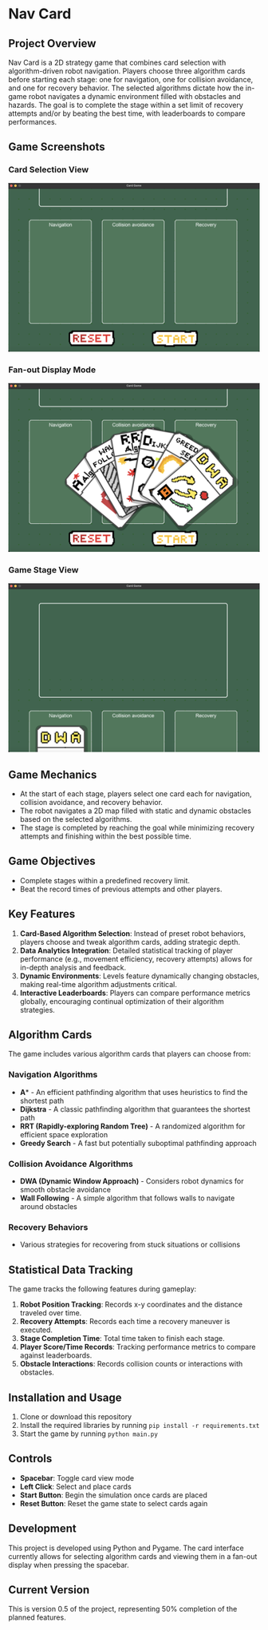 # Nav Card

## Project Overview
Nav Card is a 2D strategy game that combines card selection with algorithm-driven robot navigation. Players choose three algorithm cards before starting each stage: one for navigation, one for collision avoidance, and one for recovery behavior. The selected algorithms dictate how the in-game robot navigates a dynamic environment filled with obstacles and hazards. The goal is to complete the stage within a set limit of recovery attempts and/or by beating the best time, with leaderboards to compare performances.

## Game Screenshots

### Card Selection View
![Card Selection View](screenshots/gameplay/normal_stage.png)

### Fan-out Display Mode
![Fan-out Display Mode](screenshots/gameplay/fanout.png)

### Game Stage View
![Game Stage View](screenshots/gameplay/slice_up.png)

## Game Mechanics
- At the start of each stage, players select one card each for navigation, collision avoidance, and recovery behavior.
- The robot navigates a 2D map filled with static and dynamic obstacles based on the selected algorithms.
- The stage is completed by reaching the goal while minimizing recovery attempts and finishing within the best possible time.

## Game Objectives
- Complete stages within a predefined recovery limit.
- Beat the record times of previous attempts and other players.

## Key Features
1. **Card-Based Algorithm Selection**: Instead of preset robot behaviors, players choose and tweak algorithm cards, adding strategic depth.
2. **Data Analytics Integration**: Detailed statistical tracking of player performance (e.g., movement efficiency, recovery attempts) allows for in-depth analysis and feedback.
3. **Dynamic Environments**: Levels feature dynamically changing obstacles, making real-time algorithm adjustments critical.
4. **Interactive Leaderboards**: Players can compare performance metrics globally, encouraging continual optimization of their algorithm strategies.

## Algorithm Cards
The game includes various algorithm cards that players can choose from:

### Navigation Algorithms
- **A*** - An efficient pathfinding algorithm that uses heuristics to find the shortest path
- **Dijkstra** - A classic pathfinding algorithm that guarantees the shortest path
- **RRT (Rapidly-exploring Random Tree)** - A randomized algorithm for efficient space exploration
- **Greedy Search** - A fast but potentially suboptimal pathfinding approach

### Collision Avoidance Algorithms
- **DWA (Dynamic Window Approach)** - Considers robot dynamics for smooth obstacle avoidance
- **Wall Following** - A simple algorithm that follows walls to navigate around obstacles

### Recovery Behaviors
- Various strategies for recovering from stuck situations or collisions

## Statistical Data Tracking
The game tracks the following features during gameplay:
1. **Robot Position Tracking**: Records x-y coordinates and the distance traveled over time.
2. **Recovery Attempts**: Records each time a recovery maneuver is executed.
3. **Stage Completion Time**: Total time taken to finish each stage.
4. **Player Score/Time Records**: Tracking performance metrics to compare against leaderboards.
5. **Obstacle Interactions**: Records collision counts or interactions with obstacles.

## Installation and Usage
1. Clone or download this repository
2. Install the required libraries by running `pip install -r requirements.txt`
3. Start the game by running `python main.py`

## Controls
- **Spacebar**: Toggle card view mode
- **Left Click**: Select and place cards
- **Start Button**: Begin the simulation once cards are placed
- **Reset Button**: Reset the game state to select cards again

## Development
This project is developed using Python and Pygame. The card interface currently allows for selecting algorithm cards and viewing them in a fan-out display when pressing the spacebar.

## Current Version
This is version 0.5 of the project, representing 50% completion of the planned features.
